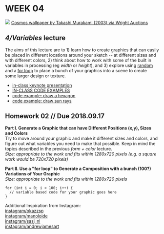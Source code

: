 # WEEK 04 

![](https://www.wright20.com/items/index/2000/130_2_art_design_september_2014_takashi_murakami_cosmos_wallpaper__wright_auction.jpg?t=1456272754)
[Cosmos wallpaper by Takashi Murakami (2003) via Wright Auctions](https://www.wright20.com/auctions/2014/09/art-design/130)


## _4/Variables_ lecture
The aims of this lecture are to 1) learn how to create graphics that can easily be placed in different locations around your sketch -- at different sizes and with different colors, 2) think about how to work with some of the built in variables in processing (eg _width_ or _height_), and 3) explore using [random](https://processing.org/reference/random_.html) and a [for loop](https://processing.org/reference/for.html) to place a bunch of your graphics into a scene to create some larger design or texture.

- [in-class keynote presentation](https://github.com/johnbcarpenter/USC_IML288/blob/master/PDF/20180910_VARIABLES.pdf)
- [IN-CLASS CODE EXAMPLES](https://github.com/johnbcarpenter/USC_IML288/tree/master/CODE/WEEK04)
- [code example: draw a hexagon](https://github.com/johnbcarpenter/USC_IML288/tree/master/CODE/WEEK04/IN_CLASS/drawHexagon)  
- [code example: draw sun rays](https://github.com/johnbcarpenter/USC_IML288/tree/master/CODE/WEEK04/IN_CLASS/drawSunRays)  

## Homework 02 // Due 2018.09.17
**Part I. Generate a Graphic that can have Different Positions (x,y), Sizes and Colors**  
Try to move around your graphic and make it different sizes and colors, and figure out what variables you need to make that possible. Keep in mind the topics described in the previous _form + color_ lecture.  
_Size: appropriate to the work and fits within 1280x720 pixels (e.g. a square work would be 720x720 pixels)_  

**Part II. Use a "for loop" to Generate a Composition with a bunch (100?) Variations of Your Graphic**  
_Size: appropriate to the work and fits within 1280x720 pixels_  

    for (int i = 0; i < 100; i++) {
      // variable based code for your graphic goes here
    }

Additional Inspiration from Instagram:  
[instagram/okazzsp](https://www.instagram.com/p/B18TmcIH0i8/)  
[instagram/manoloide](https://www.instagram.com/p/Bo4r_YqHGnv/?igshid=1nzam444gp38e/)  
[instagram/sasj_nl](https://www.instagram.com/p/Bu-yhS0nN18/?igshid=17rzs1uabpi5z/)  
[instagram/andrewjamesart](https://www.instagram.com/p/BvJwTOjnF2k/?igshid=neylob2pf3kq/)  
